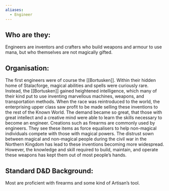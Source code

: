 ```yaml
---
aliases:
  - Engineer
---
```

## Who are they:
Engineers are inventors and crafters who build weapons and armour to use mana, but who themselves are not magically gifted.  
## Organisation:
The first engineers were of course the [[Bortusken]]. Within their hidden home of Stalacforge, magical abilities and spells were curiously rare. Instead, the [[Bortusken]] gained heightened intelligence, which many of their kind put to use inventing marvellous machines, weapons, and transportation methods. When the race was reintroduced to the world, the enterprising upper class saw profit to be made selling these inventions to the rest of the Known World. The demand became so great, that those with great intellect and a creative mind were able to learn the skills necessary to become an engineer. Creations such as firearms are commonly used by engineers. They see these items as force equalisers to help non-magical individuals compete with those with magical powers. The distrust sown between magical and non-magical people during the civil war in the Northern Kingdom has lead to these inventions becoming more widespread. However, the knowledge and skill required to build, maintain, and operate these weapons has kept them out of most people’s hands.  
## Standard D&D Background:
Most are proficient with firearms and some kind of Artisan’s tool.